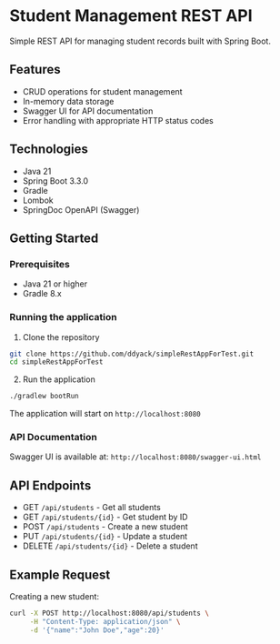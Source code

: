 # Student Management REST API

Simple REST API for managing student records built with Spring Boot.

## Features

- CRUD operations for student management
- In-memory data storage
- Swagger UI for API documentation
- Error handling with appropriate HTTP status codes

## Technologies

- Java 21
- Spring Boot 3.3.0
- Gradle
- Lombok
- SpringDoc OpenAPI (Swagger)

## Getting Started

### Prerequisites

- Java 21 or higher
- Gradle 8.x

### Running the application

1. Clone the repository
```bash
git clone https://github.com/ddyack/simpleRestAppForTest.git
cd simpleRestAppForTest
```

2. Run the application
```bash
./gradlew bootRun
```

The application will start on `http://localhost:8080`

### API Documentation

Swagger UI is available at: `http://localhost:8080/swagger-ui.html`

## API Endpoints

- GET `/api/students` - Get all students
- GET `/api/students/{id}` - Get student by ID
- POST `/api/students` - Create a new student
- PUT `/api/students/{id}` - Update a student
- DELETE `/api/students/{id}` - Delete a student

## Example Request

Creating a new student:
```bash
curl -X POST http://localhost:8080/api/students \
     -H "Content-Type: application/json" \
     -d '{"name":"John Doe","age":20}'
``` 